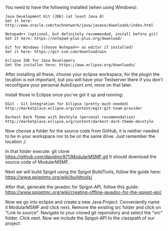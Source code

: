 You need to have the following installed (when using Windows):
	
	Java Development Kit (JDK) (at least Java 8)
	Get it here: http://www.oracle.com/technetwork/java/javase/downloads/index.html
	
	Notepad++ (optional, but definitely recommended, install before git)
	Get it here: https://notepad-plus-plus.org/download/
	
	Git for Windows (choose Notepad++ as editor if installed)
	Get it here: https://git-scm.com/download/win
	
	Eclipse IDE for Java Developers
	Get the installer here: https://www.eclipse.org/downloads/
	
After installing all these, choose your eclipse workspace, for the plugin the
location is not important, but you will have your Testserver there if you don't
reconfigure your personal AutoExport.xml, more on that later.
  
Install those in Eclipse once you've got it up and running:
	
	EGit - Git Integration for Eclipse (pretty much needed)
	http://marketplace.eclipse.org/content/egit-git-team-provider
	
	Darkest Dark Theme with DevStyle (personal recommendation)
	http://marketplace.eclipse.org/content/darkest-dark-theme-devstyle
	
Now choose a folder for the source code from GitHub, it is neither needed to be
in your workspace nor to be on the same drive. Just remember the location ;)

In that folder execute:
git clone https://github.com/davidmc971/ModularMSMF.git
It should download the source code of ModularMSMF.

Next we will build Spigot using the Spigot BuildTools, follow the guide here:
https://www.spigotmc.org/wiki/buildtools/

After that, generate the javadoc for Spigot-API, follow this guide:
https://www.spigotmc.org/wiki/creating-offline-javadoc-for-the-spigot-api/

Now we go into eclipse and create a new Java Project.
Conveniently name it ModularMSMF and click next.
Remove the existing src folder and click on "Link to source".
Navigate to your cloned git reporsitory and select the "src" folder.
Click next. Now we include the Spigot-API to the classpath of our project:
